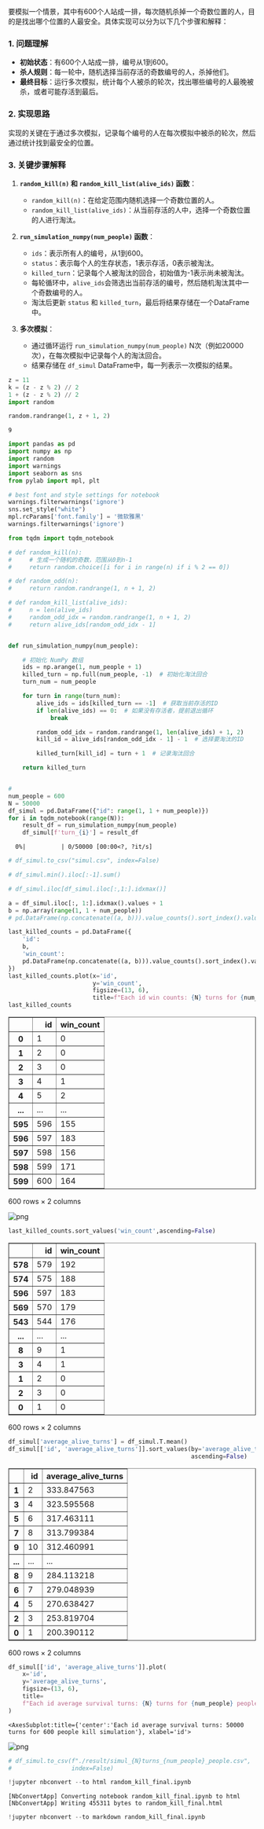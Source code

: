 要模拟一个情景，其中有600个人站成一排，每次随机杀掉一个奇数位置的人，目的是找出哪个位置的人最安全。具体实现可以分为以下几个步骤和解释：

### 1. 问题理解

- **初始状态**：有600个人站成一排，编号从1到600。
- **杀人规则**：每一轮中，随机选择当前存活的奇数编号的人，杀掉他们。
- **最终目标**：运行多次模拟，统计每个人被杀的轮次，找出哪些编号的人最晚被杀，或者可能存活到最后。

### 2. 实现思路

实现的关键在于通过多次模拟，记录每个编号的人在每次模拟中被杀的轮次，然后通过统计找到最安全的位置。

### 3. 关键步骤解释

1. **`random_kill(n)` 和 `random_kill_list(alive_ids)` 函数**：
   - `random_kill(n)`：在给定范围内随机选择一个奇数位置的人。
   - `random_kill_list(alive_ids)`：从当前存活的人中，选择一个奇数位置的人进行淘汰。

2. **`run_simulation_numpy(num_people)` 函数**：
   - `ids`：表示所有人的编号，从1到600。
   - `status`：表示每个人的生存状态，1表示存活，0表示被淘汰。
   - `killed_turn`：记录每个人被淘汰的回合，初始值为-1表示尚未被淘汰。
   - 每轮循环中，`alive_ids`会筛选出当前存活的编号，然后随机淘汰其中一个奇数编号的人。
   - 淘汰后更新 `status` 和 `killed_turn`，最后将结果存储在一个DataFrame中。

3. **多次模拟**：
   - 通过循环运行 `run_simulation_numpy(num_people)` N次（例如20000次），在每次模拟中记录每个人的淘汰回合。
   - 结果存储在 `df_simul` DataFrame中，每一列表示一次模拟的结果。




```python
z = 11
k = (z - z % 2) // 2
1 + (z - z % 2) // 2
import random

random.randrange(1, z + 1, 2)
```




    9




```python
import pandas as pd
import numpy as np
import random
import warnings
import seaborn as sns
from pylab import mpl, plt

# best font and style settings for notebook
warnings.filterwarnings('ignore')
sns.set_style("white")
mpl.rcParams['font.family'] = '微软雅黑'
warnings.filterwarnings('ignore')

from tqdm import tqdm_notebook

# def random_kill(n):
#     # 生成一个随机的奇数，范围从0到n-1
#     return random.choice([i for i in range(n) if i % 2 == 0])

# def random_odd(n):
#     return random.randrange(1, n + 1, 2)

# def random_kill_list(alive_ids):
#     n = len(alive_ids)
#     random_odd_idx = random.randrange(1, n + 1, 2)
#     return alive_ids[random_odd_idx - 1]


def run_simulation_numpy(num_people):

    # 初始化 NumPy 数组
    ids = np.arange(1, num_people + 1)
    killed_turn = np.full(num_people, -1)  # 初始化淘汰回合
    turn_num = num_people

    for turn in range(turn_num):
        alive_ids = ids[killed_turn == -1]  # 获取当前存活的ID
        if len(alive_ids) == 0:  # 如果没有存活者，提前退出循环
            break

        random_odd_idx = random.randrange(1, len(alive_ids) + 1, 2)
        kill_id = alive_ids[random_odd_idx - 1] - 1  # 选择要淘汰的ID

        killed_turn[kill_id] = turn + 1  # 记录淘汰回合

    return killed_turn


#
num_people = 600
N = 50000
df_simul = pd.DataFrame({"id": range(1, 1 + num_people)})
for i in tqdm_notebook(range(N)):
    result_df = run_simulation_numpy(num_people)
    df_simul[f'turn_{i}'] = result_df

```


      0%|          | 0/50000 [00:00<?, ?it/s]



```python
# df_simul.to_csv("simul.csv", index=False)
```


```python
# df_simul.min().iloc[:-1].sum()
```


```python
# df_simul.iloc[df_simul.iloc[:,1:].idxmax()]
```


```python
a = df_simul.iloc[:, 1:].idxmax().values + 1
b = np.array(range(1, 1 + num_people))
# pd.DataFrame(np.concatenate((a, b))).value_counts().sort_index().values - 1

last_killed_counts = pd.DataFrame({
    'id':
    b,
    'win_count':
    pd.DataFrame(np.concatenate((a, b))).value_counts().sort_index().values - 1
})
last_killed_counts.plot(x='id',
                        y='win_count',
                        figsize=(13, 6),
                        title=f"Each id win counts: {N} turns for {num_people} people kill simulation")
last_killed_counts
```




<div>
<style scoped>
    .dataframe tbody tr th:only-of-type {
        vertical-align: middle;
    }

    .dataframe tbody tr th {
        vertical-align: top;
    }

    .dataframe thead th {
        text-align: right;
    }
</style>
<table border="1" class="dataframe">
  <thead>
    <tr style="text-align: right;">
      <th></th>
      <th>id</th>
      <th>win_count</th>
    </tr>
  </thead>
  <tbody>
    <tr>
      <th>0</th>
      <td>1</td>
      <td>0</td>
    </tr>
    <tr>
      <th>1</th>
      <td>2</td>
      <td>0</td>
    </tr>
    <tr>
      <th>2</th>
      <td>3</td>
      <td>0</td>
    </tr>
    <tr>
      <th>3</th>
      <td>4</td>
      <td>1</td>
    </tr>
    <tr>
      <th>4</th>
      <td>5</td>
      <td>2</td>
    </tr>
    <tr>
      <th>...</th>
      <td>...</td>
      <td>...</td>
    </tr>
    <tr>
      <th>595</th>
      <td>596</td>
      <td>155</td>
    </tr>
    <tr>
      <th>596</th>
      <td>597</td>
      <td>183</td>
    </tr>
    <tr>
      <th>597</th>
      <td>598</td>
      <td>156</td>
    </tr>
    <tr>
      <th>598</th>
      <td>599</td>
      <td>171</td>
    </tr>
    <tr>
      <th>599</th>
      <td>600</td>
      <td>164</td>
    </tr>
  </tbody>
</table>
<p>600 rows × 2 columns</p>
</div>




    
![png](random_kill_final_files/random_kill_final_6_1.png)
    



```python
last_killed_counts.sort_values('win_count',ascending=False)
```




<div>
<style scoped>
    .dataframe tbody tr th:only-of-type {
        vertical-align: middle;
    }

    .dataframe tbody tr th {
        vertical-align: top;
    }

    .dataframe thead th {
        text-align: right;
    }
</style>
<table border="1" class="dataframe">
  <thead>
    <tr style="text-align: right;">
      <th></th>
      <th>id</th>
      <th>win_count</th>
    </tr>
  </thead>
  <tbody>
    <tr>
      <th>578</th>
      <td>579</td>
      <td>192</td>
    </tr>
    <tr>
      <th>574</th>
      <td>575</td>
      <td>188</td>
    </tr>
    <tr>
      <th>596</th>
      <td>597</td>
      <td>183</td>
    </tr>
    <tr>
      <th>569</th>
      <td>570</td>
      <td>179</td>
    </tr>
    <tr>
      <th>543</th>
      <td>544</td>
      <td>176</td>
    </tr>
    <tr>
      <th>...</th>
      <td>...</td>
      <td>...</td>
    </tr>
    <tr>
      <th>8</th>
      <td>9</td>
      <td>1</td>
    </tr>
    <tr>
      <th>3</th>
      <td>4</td>
      <td>1</td>
    </tr>
    <tr>
      <th>1</th>
      <td>2</td>
      <td>0</td>
    </tr>
    <tr>
      <th>2</th>
      <td>3</td>
      <td>0</td>
    </tr>
    <tr>
      <th>0</th>
      <td>1</td>
      <td>0</td>
    </tr>
  </tbody>
</table>
<p>600 rows × 2 columns</p>
</div>




```python
df_simul['average_alive_turns'] = df_simul.T.mean()
df_simul[['id', 'average_alive_turns']].sort_values(by='average_alive_turns',
                                                    ascending=False)
```




<div>
<style scoped>
    .dataframe tbody tr th:only-of-type {
        vertical-align: middle;
    }

    .dataframe tbody tr th {
        vertical-align: top;
    }

    .dataframe thead th {
        text-align: right;
    }
</style>
<table border="1" class="dataframe">
  <thead>
    <tr style="text-align: right;">
      <th></th>
      <th>id</th>
      <th>average_alive_turns</th>
    </tr>
  </thead>
  <tbody>
    <tr>
      <th>1</th>
      <td>2</td>
      <td>333.847563</td>
    </tr>
    <tr>
      <th>3</th>
      <td>4</td>
      <td>323.595568</td>
    </tr>
    <tr>
      <th>5</th>
      <td>6</td>
      <td>317.463111</td>
    </tr>
    <tr>
      <th>7</th>
      <td>8</td>
      <td>313.799384</td>
    </tr>
    <tr>
      <th>9</th>
      <td>10</td>
      <td>312.460991</td>
    </tr>
    <tr>
      <th>...</th>
      <td>...</td>
      <td>...</td>
    </tr>
    <tr>
      <th>8</th>
      <td>9</td>
      <td>284.113218</td>
    </tr>
    <tr>
      <th>6</th>
      <td>7</td>
      <td>279.048939</td>
    </tr>
    <tr>
      <th>4</th>
      <td>5</td>
      <td>270.638427</td>
    </tr>
    <tr>
      <th>2</th>
      <td>3</td>
      <td>253.819704</td>
    </tr>
    <tr>
      <th>0</th>
      <td>1</td>
      <td>200.390112</td>
    </tr>
  </tbody>
</table>
<p>600 rows × 2 columns</p>
</div>




```python
df_simul[['id', 'average_alive_turns']].plot(
    x='id',
    y='average_alive_turns',
    figsize=(13, 6),
    title=
    f"Each id average survival turns: {N} turns for {num_people} people kill simulation"
)
```




    <AxesSubplot:title={'center':'Each id average survival turns: 50000 turns for 600 people kill simulation'}, xlabel='id'>




    
![png](random_kill_final_files/random_kill_final_9_1.png)
    



```python
# df_simul.to_csv(f"./result/simul_{N}turns_{num_people}_people.csv",
#                 index=False)
```


```python
!jupyter nbconvert --to html random_kill_final.ipynb
```

    [NbConvertApp] Converting notebook random_kill_final.ipynb to html
    [NbConvertApp] Writing 455311 bytes to random_kill_final.html



```python
!jupyter nbconvert --to markdown random_kill_final.ipynb
```
